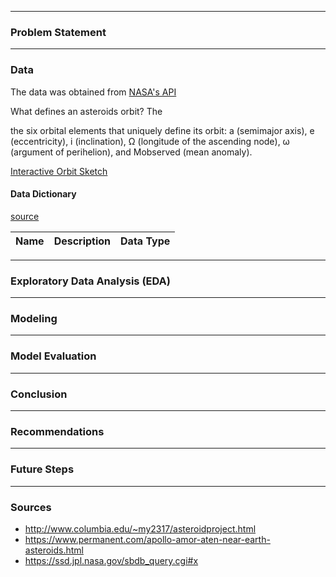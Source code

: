 
---
### Problem Statement

---
### Data
The data was obtained from [NASA's API](https://ssd.jpl.nasa.gov/sbdb_query.cgi#x)


What defines an asteroids orbit?
The

the six orbital elements that uniquely define its orbit: a (semimajor axis), e (eccentricity), i (inclination), Ω (longitude of the ascending node), ω (argument of perihelion), and Mobserved (mean anomaly).

[Interactive Orbit Sketch](https://minorplanetcenter.net/db_search/show_orbit?utf8=%E2%9C%93&number=111253&designation=&name=&epoch=2020-05-31.0&peri=6.9239991&m=103.20448&node=310.1588451&incl=42.0283557&e=0.439549138&a=1.7536939&commit=Interactive+Orbit+Sketch)


#### Data Dictionary
[source](https://ssd.jpl.nasa.gov/?glossary&term=phase_a
)  


Name | Description | Data Type  
-----|-------------|----------


---
### Exploratory Data Analysis (EDA)

---
### Modeling

---

### Model Evaluation

---

### Conclusion
---
### Recommendations
---

### Future Steps
---

### Sources
- http://www.columbia.edu/~my2317/asteroidproject.html
- https://www.permanent.com/apollo-amor-aten-near-earth-asteroids.html
- https://ssd.jpl.nasa.gov/sbdb_query.cgi#x
